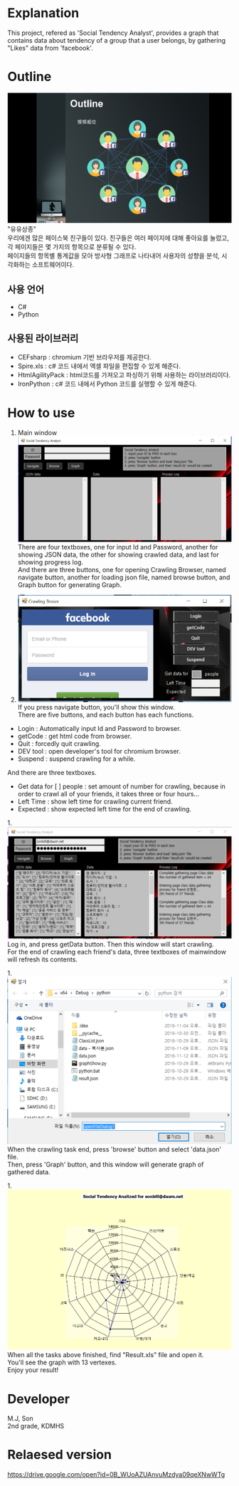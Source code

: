 # Explanation
This project, refered as 'Social Tendency Analyst', provides a graph that contains data about tendency of a group that a user belongs, by gathering "Likes" data from 'facebook'.

# Outline
![youyou](./assets/you.png)
<br>
"유유상종"<Br>
우리에겐 많은 페이스북 친구들이 있다. 친구들은 여러 페이지에 대해 좋아요를 눌렀고, 각 페이지들은 몇 가지의 항목으로 분류될 수 있다.<br>
페이지들의 항목별 통계값을 모아 방사형 그래프로 나타내어 사용자의 성향을 분석, 시각화하는 소프트웨어이다.
<br>
## 사용 언어
* C#
* Python
## 사용된 라이브러리
* CEFsharp : chromium 기반 브라우저를 제공한다.
* Spire.xls : c# 코드 내에서 엑셀 파일을 편집할 수 있게 해준다.
* HtmlAgilityPack : html코드를 가져오고 파싱하기 위해 사용하는 라이브러리이다.
* IronPython : c# 코드 내에서 Python 코드를 실행할 수 있게 해준다.

# How to use
1. Main window
![mainwindow](./assets/mainwindow.png)
There are four textboxes, one for input Id and Password, another for showing JSON data, the other for showing crawled data, and last for showing progress log.<br>
And there are three buttons, one for opening Crawling Browser, named navigate button, another for loading json file, named browse button, and Graph button for generating Graph.

1. ![crawling](./assets/crawling.png)
If you press navigate button, you'll show this window.<br>
There are five buttons, and each button has each functions.
* Login : Automatically input Id and Password to browser.
* getCode : get html code from browser.
* Quit : forcedly quit crawling.
* DEV tool : open developer's tool for chromium browser.
* Suspend : suspend crawling for a while.

And there are three textboxes.
* Get data for \[    \] people : set amount of number for crawling, because in order to crawl all of your friends, it takes three or four hours...
* Left Time : show left time for crawling current friend.
* Expected : show expected left time for the end of crawling.

1.![working](./assets/working.png)
Log in, and press getData button. Then this window will start crawling.<br>
For the end of crawling each friend's data, three textboxes of mainwindow will refresh its contents.<br>

1.![dialog](./assets/dialog.png)
When the crawling task end, press 'browse' button and select 'data.json' file.<br>
Then, press 'Graph' button, and this window will generate graph of gathered data.<Br>

1.![graph](./assets/캡z처.png)
When all the tasks above finished, find "Result.xls" file and open it.<br>
You'll see the graph with 13 vertexes. <br>
Enjoy your result!

# Developer
M.J, Son <br>
2nd grade, KDMHS

# Relaesed version
https://drive.google.com/open?id=0B_WUoAZUAnvuMzdya09qeXNwWTg
